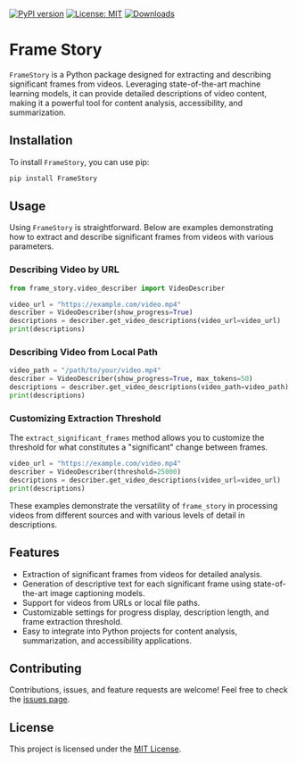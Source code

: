 [![PyPI version](https://badge.fury.io/py/FrameStory.svg)](https://badge.fury.io/py/frame_story)
[![License: MIT](https://img.shields.io/badge/License-MIT-green.svg)](https://opensource.org/licenses/MIT)
[![Downloads](https://static.pepy.tech/badge/FrameStory)](https://pepy.tech/project/frame_story)

# Frame Story

`FrameStory` is a Python package designed for extracting and describing significant frames from videos. Leveraging state-of-the-art machine learning models, it can provide detailed descriptions of video content, making it a powerful tool for content analysis, accessibility, and summarization.

## Installation

To install `FrameStory`, you can use pip:

```bash
pip install FrameStory
```

## Usage

Using `FrameStory` is straightforward. Below are examples demonstrating how to extract and describe significant frames from videos with various parameters.

### Describing Video by URL

```python
from frame_story.video_describer import VideoDescriber

video_url = "https://example.com/video.mp4"
describer = VideoDescriber(show_progress=True)
descriptions = describer.get_video_descriptions(video_url=video_url)
print(descriptions)
```

### Describing Video from Local Path

```python
video_path = "/path/to/your/video.mp4"
describer = VideoDescriber(show_progress=True, max_tokens=50)
descriptions = describer.get_video_descriptions(video_path=video_path)
print(descriptions)
```

### Customizing Extraction Threshold

The `extract_significant_frames` method allows you to customize the threshold for what constitutes a "significant" change between frames.

```python
video_url = "https://example.com/video.mp4"
describer = VideoDescriber(threshold=25000)
descriptions = describer.get_video_descriptions(video_url=video_url)
print(descriptions)
```

These examples demonstrate the versatility of `frame_story` in processing videos from different sources and with various levels of detail in descriptions.

## Features

- Extraction of significant frames from videos for detailed analysis.
- Generation of descriptive text for each significant frame using state-of-the-art image captioning models.
- Support for videos from URLs or local file paths.
- Customizable settings for progress display, description length, and frame extraction threshold.
- Easy to integrate into Python projects for content analysis, summarization, and accessibility applications.

## Contributing

Contributions, issues, and feature requests are welcome! Feel free to check the [issues page](https://github.com/chigwell/frame_story/issues).

## License

This project is licensed under the [MIT License](https://choosealicense.com/licenses/mit/).
